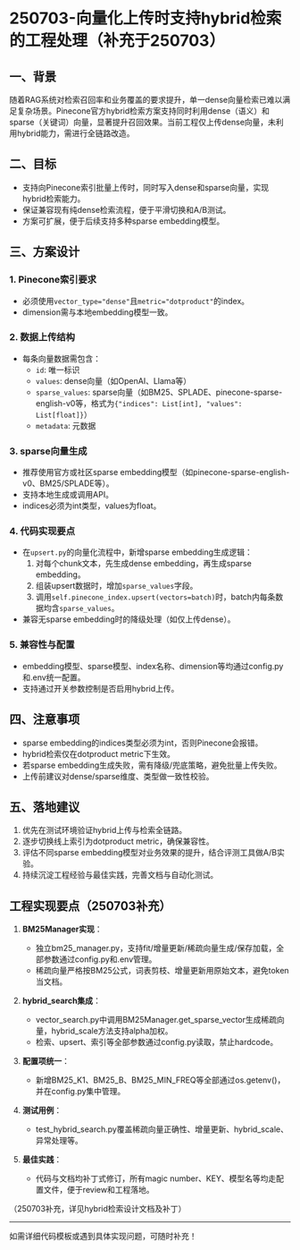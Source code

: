 # 250703-向量化上传时支持hybrid检索的工程处理（补充于250703）

## 一、背景

随着RAG系统对检索召回率和业务覆盖的要求提升，单一dense向量检索已难以满足复杂场景。Pinecone官方hybrid检索方案支持同时利用dense（语义）和sparse（关键词）向量，显著提升召回效果。当前工程仅上传dense向量，未利用hybrid能力，需进行全链路改造。

## 二、目标

- 支持向Pinecone索引批量上传时，同时写入dense和sparse向量，实现hybrid检索能力。
- 保证兼容现有纯dense检索流程，便于平滑切换和A/B测试。
- 方案可扩展，便于后续支持多种sparse embedding模型。

## 三、方案设计

### 1. Pinecone索引要求
- 必须使用`vector_type="dense"`且`metric="dotproduct"`的index。
- dimension需与本地embedding模型一致。

### 2. 数据上传结构
- 每条向量数据需包含：
  - `id`: 唯一标识
  - `values`: dense向量（如OpenAI、Llama等）
  - `sparse_values`: sparse向量（如BM25、SPLADE、pinecone-sparse-english-v0等，格式为`{"indices": List[int], "values": List[float]}`）
  - `metadata`: 元数据

### 3. sparse向量生成
- 推荐使用官方或社区sparse embedding模型（如pinecone-sparse-english-v0、BM25/SPLADE等）。
- 支持本地生成或调用API。
- indices必须为int类型，values为float。

### 4. 代码实现要点
- 在`upsert.py`的向量化流程中，新增sparse embedding生成逻辑：
  1. 对每个chunk文本，先生成dense embedding，再生成sparse embedding。
  2. 组装upsert数据时，增加`sparse_values`字段。
  3. 调用`self.pinecone_index.upsert(vectors=batch)`时，batch内每条数据均含`sparse_values`。
- 兼容无sparse embedding时的降级处理（如仅上传dense）。

### 5. 兼容性与配置
- embedding模型、sparse模型、index名称、dimension等均通过config.py和.env统一配置。
- 支持通过开关参数控制是否启用hybrid上传。

## 四、注意事项

- sparse embedding的indices类型必须为int，否则Pinecone会报错。
- hybrid检索仅在dotproduct metric下生效。
- 若sparse embedding生成失败，需有降级/兜底策略，避免批量上传失败。
- 上传前建议对dense/sparse维度、类型做一致性校验。

## 五、落地建议

1. 优先在测试环境验证hybrid上传与检索全链路。
2. 逐步切换线上索引为dotproduct metric，确保兼容性。
3. 评估不同sparse embedding模型对业务效果的提升，结合评测工具做A/B实验。
4. 持续沉淀工程经验与最佳实践，完善文档与自动化测试。

## 工程实现要点（250703补充）

1. **BM25Manager实现**：
   - 独立bm25_manager.py，支持fit/增量更新/稀疏向量生成/保存加载，全部参数通过config.py和.env管理。
   - 稀疏向量严格按BM25公式，词表剪枝、增量更新用原始文本，避免token当文档。

2. **hybrid_search集成**：
   - vector_search.py中调用BM25Manager.get_sparse_vector生成稀疏向量，hybrid_scale方法支持alpha加权。
   - 检索、upsert、索引等全部参数通过config.py读取，禁止hardcode。

3. **配置项统一**：
   - 新增BM25_K1、BM25_B、BM25_MIN_FREQ等全部通过os.getenv()，并在config.py集中管理。

4. **测试用例**：
   - test_hybrid_search.py覆盖稀疏向量正确性、增量更新、hybrid_scale、异常处理等。

5. **最佳实践**：
   - 代码与文档均补丁式修订，所有magic number、KEY、模型名等均走配置文件，便于review和工程落地。

（250703补充，详见hybrid检索设计文档及补丁）

---

如需详细代码模板或遇到具体实现问题，可随时补充！ 